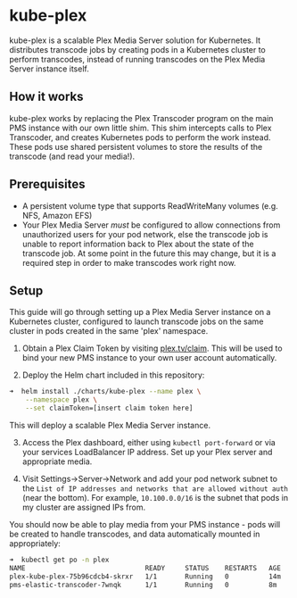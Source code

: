 # kube-plex

kube-plex is a scalable Plex Media Server solution for Kubernetes. It
distributes transcode jobs by creating pods in a Kubernetes cluster to perform
transcodes, instead of running transcodes on the Plex Media Server instance
itself.

## How it works

kube-plex works by replacing the Plex Transcoder program on the main PMS
instance with our own little shim. This shim intercepts calls to Plex
Transcoder, and creates Kubernetes pods to perform the work instead. These
pods use shared persistent volumes to store the results of the transcode (and
read your media!).

## Prerequisites

* A persistent volume type that supports ReadWriteMany volumes (e.g. NFS,
Amazon EFS)
* Your Plex Media Server *must* be configured to allow connections from
unauthorized users for your pod network, else the transcode job is unable to
report information back to Plex about the state of the transcode job. At some
point in the future this may change, but it is a required step in order to make
transcodes work right now.

## Setup

This guide will go through setting up a Plex Media Server instance on a
Kubernetes cluster, configured to launch transcode jobs on the same cluster
in pods created in the same 'plex' namespace.

1) Obtain a Plex Claim Token by visiting [plex.tv/claim](https://plex.tv/claim).
This will be used to bind your new PMS instance to your own user account
automatically.

2) Deploy the Helm chart included in this repository:

```bash
➜  helm install ./charts/kube-plex --name plex \
    --namespace plex \
    --set claimToken=[insert claim token here]
```

This will deploy a scalable Plex Media Server instance.

3) Access the Plex dashboard, either using `kubectl port-forward` or via your
services LoadBalancer IP address. Set up your Plex server and appropriate media.

4) Visit Settings->Server->Network and add your pod network subnet to the
`List of IP addresses and networks that are allowed without auth` (near the
bottom). For example, `10.100.0.0/16` is the subnet that pods in my cluster are
assigned IPs from.

You should now be able to play media from your PMS instance - pods will be
created to handle transcodes, and data automatically mounted in appropriately:

```bash
➜  kubectl get po -n plex
NAME                              READY     STATUS    RESTARTS   AGE
plex-kube-plex-75b96cdcb4-skrxr   1/1       Running   0          14m
pms-elastic-transcoder-7wnqk      1/1       Running   0          8m
```
